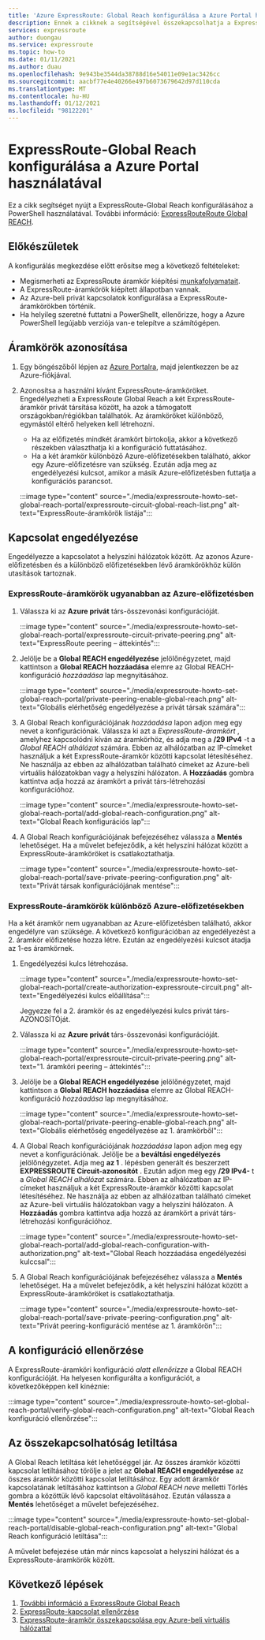 ```yaml
---
title: 'Azure ExpressRoute: Global Reach konfigurálása a Azure Portal használatával'
description: Ennek a cikknek a segítségével összekapcsolhatja a ExpressRoute-áramköröket, hogy magánhálózat legyen a helyszíni hálózatok között, és lehetővé tegye a Global Reach használatát a Azure Portal használatával.
services: expressroute
author: duongau
ms.service: expressroute
ms.topic: how-to
ms.date: 01/11/2021
ms.author: duau
ms.openlocfilehash: 9e943be3544da38788d16e54011e09e1ac3426cc
ms.sourcegitcommit: aacbf77e4e40266e497b6073679642d97d110cda
ms.translationtype: MT
ms.contentlocale: hu-HU
ms.lasthandoff: 01/12/2021
ms.locfileid: "98122201"
---
```

# <a name="configure-expressroute-global-reach-using-the-azure-portal"></a>ExpressRoute-Global Reach konfigurálása a Azure Portal használatával

Ez a cikk segítséget nyújt a ExpressRoute-Global Reach konfigurálásához a PowerShell használatával. További információ: [ExpressRouteRoute Global REACH](expressroute-global-reach.md).

 ## <a name="before-you-begin"></a>Előkészületek

A konfigurálás megkezdése előtt erősítse meg a következő feltételeket:

* Megismerheti az ExpressRoute áramkör kiépítési [munkafolyamatait](expressroute-workflows.md).
* A ExpressRoute-áramkörök kiépített állapotban vannak.
* Az Azure-beli privát kapcsolatok konfigurálása a ExpressRoute-áramkörökben történik.
* Ha helyileg szeretné futtatni a PowerShellt, ellenőrizze, hogy a Azure PowerShell legújabb verziója van-e telepítve a számítógépen.

## <a name="identify-circuits"></a>Áramkörök azonosítása

1. Egy böngészőből lépjen az [Azure Portalra](https://portal.azure.com), majd jelentkezzen be az Azure-fiókjával.

2. Azonosítsa a használni kívánt ExpressRoute-áramköröket. Engedélyezheti a ExpressRoute Global Reach a két ExpressRoute-áramkör privát társítása között, ha azok a támogatott országokban/régiókban találhatók. Az áramköröket különböző, egymástól eltérő helyeken kell létrehozni. 

   * Ha az előfizetés mindkét áramkört birtokolja, akkor a következő részekben választhatja ki a konfiguráció futtatásához.
   * Ha a két áramkör különböző Azure-előfizetésekben található, akkor egy Azure-előfizetésre van szükség. Ezután adja meg az engedélyezési kulcsot, amikor a másik Azure-előfizetésben futtatja a konfigurációs parancsot.

    :::image type="content" source="./media/expressroute-howto-set-global-reach-portal/expressroute-circuit-global-reach-list.png" alt-text="ExpressRoute-áramkörök listája":::

## <a name="enable-connectivity"></a>Kapcsolat engedélyezése

Engedélyezze a kapcsolatot a helyszíni hálózatok között. Az azonos Azure-előfizetésben és a különböző előfizetésekben lévő áramkörökhöz külön utasítások tartoznak.

### <a name="expressroute-circuits-in-the-same-azure-subscription"></a>ExpressRoute-áramkörök ugyanabban az Azure-előfizetésben

1. Válassza ki az **Azure privát** társ-összevonási konfigurációját. 

    :::image type="content" source="./media/expressroute-howto-set-global-reach-portal/expressroute-circuit-private-peering.png" alt-text="ExpressRoute peering – áttekintés":::

1. Jelölje be a **Global REACH engedélyezése** jelölőnégyzetet, majd kattintson a **Global REACH hozzáadása** elemre az Global REACH-konfiguráció *hozzáadása* lap megnyitásához.

    :::image type="content" source="./media/expressroute-howto-set-global-reach-portal/private-peering-enable-global-reach.png" alt-text="Globális elérhetőség engedélyezése a privát társak számára":::

1. A Global Reach konfigurációjának *hozzáadása* lapon adjon meg egy nevet a konfigurációnak. Válassza ki azt a *ExpressRoute-áramkört* , amelyhez kapcsolódni kíván az áramkörhöz, és adja meg a **/29 IPv4** -t a *Global REACH alhálózat* számára. Ebben az alhálózatban az IP-címeket használjuk a két ExpressRoute-áramkör közötti kapcsolat létesítéséhez. Ne használja az ebben az alhálózatban található címeket az Azure-beli virtuális hálózatokban vagy a helyszíni hálózaton. A **Hozzáadás** gombra kattintva adja hozzá az áramkört a privát társ-létrehozási konfigurációhoz.

    :::image type="content" source="./media/expressroute-howto-set-global-reach-portal/add-global-reach-configuration.png" alt-text="Global Reach konfigurációs lap":::

1. A Global Reach konfigurációjának befejezéséhez válassza a **Mentés** lehetőséget. Ha a művelet befejeződik, a két helyszíni hálózat között a ExpressRoute-áramköröket is csatlakoztathatja.

    :::image type="content" source="./media/expressroute-howto-set-global-reach-portal/save-private-peering-configuration.png" alt-text="Privát társak konfigurációjának mentése":::

### <a name="expressroute-circuits-in-different-azure-subscriptions"></a>ExpressRoute-áramkörök különböző Azure-előfizetésekben

Ha a két áramkör nem ugyanabban az Azure-előfizetésben található, akkor engedélyre van szüksége. A következő konfigurációban az engedélyezést a 2. áramkör előfizetése hozza létre. Ezután az engedélyezési kulcsot átadja az 1-es áramkörnek.

1. Engedélyezési kulcs létrehozása.

   :::image type="content" source="./media/expressroute-howto-set-global-reach-portal/create-authorization-expressroute-circuit.png" alt-text="Engedélyezési kulcs előállítása"::: 

   Jegyezze fel a 2. áramkör és az engedélyezési kulcs privát társ-AZONOSÍTÓját.

1. Válassza ki az **Azure privát** társ-összevonási konfigurációját. 

    :::image type="content" source="./media/expressroute-howto-set-global-reach-portal/expressroute-circuit-private-peering.png" alt-text="1. áramköri peering – áttekintés":::

1. Jelölje be a **Global REACH engedélyezése** jelölőnégyzetet, majd kattintson a **Global REACH hozzáadása** elemre az Global REACH-konfiguráció *hozzáadása* lap megnyitásához.

    :::image type="content" source="./media/expressroute-howto-set-global-reach-portal/private-peering-enable-global-reach.png" alt-text="Globális elérhetőség engedélyezése az 1. áramkörből":::

1. A Global Reach konfigurációjának *hozzáadása* lapon adjon meg egy nevet a konfigurációnak. Jelölje be a **beváltási engedélyezés** jelölőnégyzetet. Adja meg **az 1** . lépésben generált és beszerzett **EXPRESSROUTE Circuit-azonosítót** . Ezután adjon meg egy **/29 IPv4-** t a *Global REACH alhálózat* számára. Ebben az alhálózatban az IP-címeket használjuk a két ExpressRoute-áramkör közötti kapcsolat létesítéséhez. Ne használja az ebben az alhálózatban található címeket az Azure-beli virtuális hálózatokban vagy a helyszíni hálózaton. A **Hozzáadás** gombra kattintva adja hozzá az áramkört a privát társ-létrehozási konfigurációhoz.

    :::image type="content" source="./media/expressroute-howto-set-global-reach-portal/add-global-reach-configuration-with-authorization.png" alt-text="Global Reach hozzáadása engedélyezési kulccsal":::

1. A Global Reach konfigurációjának befejezéséhez válassza a **Mentés** lehetőséget. Ha a művelet befejeződik, a két helyszíni hálózat között a ExpressRoute-áramköröket is csatlakoztathatja.

    :::image type="content" source="./media/expressroute-howto-set-global-reach-portal/save-private-peering-configuration.png" alt-text="Privát peering-konfiguráció mentése az 1. áramkörön":::

## <a name="verify-the-configuration"></a>A konfiguráció ellenőrzése

A ExpressRoute-áramköri konfiguráció *alatt ellenőrizze* a Global REACH konfigurációját. Ha helyesen konfigurálta a konfigurációt, a következőképpen kell kinéznie:

:::image type="content" source="./media/expressroute-howto-set-global-reach-portal/verify-global-reach-configuration.png" alt-text="Global Reach konfiguráció ellenőrzése":::

## <a name="disable-connectivity"></a>Az összekapcsolhatóság letiltása

A Global Reach letiltása két lehetőséggel jár. Az összes áramkör közötti kapcsolat letiltásához törölje a jelet az **Global REACH engedélyezése** az összes áramkör közötti kapcsolat letiltásához. Egy adott áramkör kapcsolatának letiltásához kattintson a *Global REACH neve* melletti Törlés gombra a közöttük lévő kapcsolat eltávolításához. Ezután válassza a **Mentés** lehetőséget a művelet befejezéséhez.

:::image type="content" source="./media/expressroute-howto-set-global-reach-portal/disable-global-reach-configuration.png" alt-text="Global Reach konfiguráció letiltása":::

A művelet befejezése után már nincs kapcsolat a helyszíni hálózat és a ExpressRoute-áramkörök között.

## <a name="next-steps"></a>Következő lépések
1. [További információ a ExpressRoute Global Reach](expressroute-global-reach.md)
2. [ExpressRoute-kapcsolat ellenőrzése](expressroute-troubleshooting-expressroute-overview.md)
3. [ExpressRoute-áramkör összekapcsolása egy Azure-beli virtuális hálózattal](expressroute-howto-linkvnet-arm.md)
